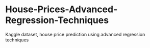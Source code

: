 # House-Prices-Advanced-Regression-Techniques
Kaggle dataset, house price prediction using advanced regression techniques
